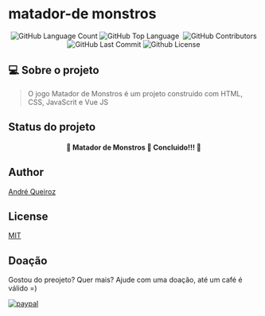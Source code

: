 # matador-de monstros

<p align="center">
 <img alt="GitHub Language Count" src="https://img.shields.io/github/languages/count/alqlima/matador-de-monstros" />
 <img alt="GitHub Top Language" src="https://img.shields.io/github/languages/top/alqlima/matador-de-monstros" />
 <img alt="" src="https://img.shields.io/github/repo-size/alqlima/matador-de-monstros" />
 <img alt="GitHub Contributors" src="https://img.shields.io/github/contributors/alqlima/matador-de-monstros" />
 <img alt="GitHub Last Commit" src="https://img.shields.io/github/last-commit/alqlima/matador-de-monstros" />
 <img alt="Github License" src="https://img.shields.io/github/license/alqlima/matador-de-monstros" />
 </p>
 
 ## 💻 Sobre o projeto
 
 
 > O jogo Matador de Monstros é um projeto construido com HTML, CSS, JavaScrit e Vue JS
 
 ## Status do projeto
 
 <h4 align="center">
   🚧 Matador de Monstros 🚀 Concluido!!! 🚧
 </h4>

## Author
[André Queiroz](https://www.linkedin.com/in/andré-queiroz-b8805069/)
## License
[MIT](https://github.com/alqlima/to-do/blob/master/LICENSE)

## Doação

Gostou do preojeto? Quer mais? Ajude com uma doação, até um café é válido =)

[![paypal](https://www.paypalobjects.com/pt_BR/BR/i/btn/btn_donateCC_LG.gif)](https://www.paypal.com/cgi-bin/webscr?cmd=_s-xclick&hosted_button_id=BB4E5XX7WQBNA)
